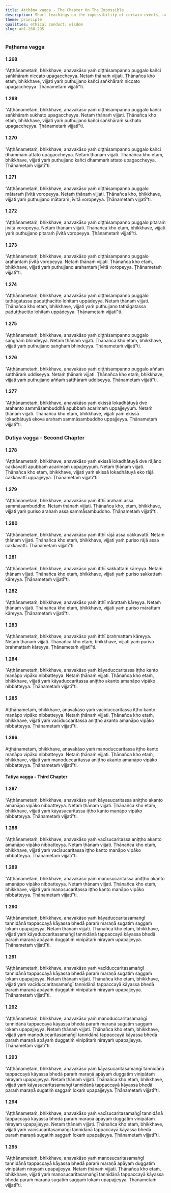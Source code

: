 ```yaml
---
title: Aṭṭhāna vagga - The Chapter On The Impossible
description: Short teachings on the impossibility of certain events, actions, or outcomes.
theme: principle
qualities: ethical conduct, wisdom
slug: an1.268-295
---
```


### Paṭhama vagga

#### 1.268

“Aṭṭhānametaṁ, bhikkhave, anavakāso yaṁ diṭṭhisampanno puggalo kañci saṅkhāraṁ niccato upagaccheyya. Netaṁ ṭhānaṁ vijjati. Ṭhānañca kho etaṁ, bhikkhave, vijjati yaṁ puthujjano kañci saṅkhāraṁ niccato upagaccheyya. Ṭhānametaṁ vijjatī”ti.

#### 1.269

“Aṭṭhānametaṁ, bhikkhave, anavakāso yaṁ diṭṭhisampanno puggalo kañci saṅkhāraṁ sukhato upagaccheyya. Netaṁ ṭhānaṁ vijjati. Ṭhānañca kho etaṁ, bhikkhave, vijjati yaṁ puthujjano kañci saṅkhāraṁ sukhato upagaccheyya. Ṭhānametaṁ vijjatī”ti.

#### 1.270

“Aṭṭhānametaṁ, bhikkhave, anavakāso yaṁ diṭṭhisampanno puggalo kañci dhammaṁ attato upagaccheyya. Netaṁ ṭhānaṁ vijjati. Ṭhānañca kho etaṁ, bhikkhave, vijjati yaṁ puthujjano kañci dhammaṁ attato upagaccheyya. Ṭhānametaṁ vijjatī”ti.

#### 1.271

“Aṭṭhānametaṁ, bhikkhave, anavakāso yaṁ diṭṭhisampanno puggalo mātaraṁ jīvitā voropeyya. Netaṁ ṭhānaṁ vijjati. Ṭhānañca kho, bhikkhave, vijjati yaṁ puthujjano mātaraṁ jīvitā voropeyya. Ṭhānametaṁ vijjatī”ti.

#### 1.272

“Aṭṭhānametaṁ, bhikkhave, anavakāso yaṁ diṭṭhisampanno puggalo pitaraṁ jīvitā voropeyya. Netaṁ ṭhānaṁ vijjati. Ṭhānañca kho etaṁ, bhikkhave, vijjati yaṁ puthujjano pitaraṁ jīvitā voropeyya. Ṭhānametaṁ vijjatī”ti.

#### 1.273

“Aṭṭhānametaṁ, bhikkhave, anavakāso yaṁ diṭṭhisampanno puggalo arahantaṁ jīvitā voropeyya. Netaṁ ṭhānaṁ vijjati. Ṭhānañca kho etaṁ, bhikkhave, vijjati yaṁ puthujjano arahantaṁ jīvitā voropeyya. Ṭhānametaṁ vijjatī”ti.

#### 1.274

“Aṭṭhānametaṁ, bhikkhave, anavakāso yaṁ diṭṭhisampanno puggalo tathāgatassa paduṭṭhacitto lohitaṁ uppādeyya. Netaṁ ṭhānaṁ vijjati. Ṭhānañca kho etaṁ, bhikkhave, vijjati yaṁ puthujjano tathāgatassa paduṭṭhacitto lohitaṁ uppādeyya. Ṭhānametaṁ vijjatī”ti.

#### 1.275

“Aṭṭhānametaṁ, bhikkhave, anavakāso yaṁ diṭṭhisampanno puggalo saṅghaṁ bhindeyya. Netaṁ ṭhānaṁ vijjati. Ṭhānañca kho etaṁ, bhikkhave, vijjati yaṁ puthujjano saṅghaṁ bhindeyya. Ṭhānametaṁ vijjatī”ti.

#### 1.276

“Aṭṭhānametaṁ, bhikkhave, anavakāso yaṁ diṭṭhisampanno puggalo aññaṁ satthāraṁ uddiseyya. Netaṁ ṭhānaṁ vijjati. Ṭhānañca kho etaṁ, bhikkhave, vijjati yaṁ puthujjano aññaṁ satthāraṁ uddiseyya. Ṭhānametaṁ vijjatī”ti.

#### 1.277

“Aṭṭhānametaṁ, bhikkhave, anavakāso yaṁ ekissā lokadhātuyā dve arahanto sammāsambuddhā apubbaṁ acarimaṁ uppajjeyyuṁ. Netaṁ ṭhānaṁ vijjati. Ṭhānañca kho etaṁ, bhikkhave, vijjati yaṁ ekissā lokadhātuyā ekova arahaṁ sammāsambuddho uppajjeyya. Ṭhānametaṁ vijjatī”ti.

### Dutiya vagga - Second Chapter

#### 1.278

“Aṭṭhānametaṁ, bhikkhave, anavakāso yaṁ ekissā lokadhātuyā dve rājāno cakkavattī apubbaṁ acarimaṁ uppajjeyyuṁ. Netaṁ ṭhānaṁ vijjati. Ṭhānañca kho etaṁ, bhikkhave, vijjati yaṁ ekissā lokadhātuyā eko rājā cakkavattī uppajjeyya. Ṭhānametaṁ vijjatī”ti.

#### 1.279

“Aṭṭhānametaṁ, bhikkhave, anavakāso yaṁ itthī arahaṁ assa sammāsambuddho. Netaṁ ṭhānaṁ vijjati. Ṭhānañca kho, etaṁ, bhikkhave, vijjati yaṁ puriso arahaṁ assa sammāsambuddho. Ṭhānametaṁ vijjatī”ti.

#### 1.280

“Aṭṭhānametaṁ, bhikkhave, anavakāso yaṁ itthī rājā assa cakkavattī. Netaṁ ṭhānaṁ vijjati. Ṭhānañca kho etaṁ, bhikkhave, vijjati yaṁ puriso rājā assa cakkavattī. Ṭhānametaṁ vijjatī”ti.

#### 1.281

“Aṭṭhānametaṁ, bhikkhave, anavakāso yaṁ itthī sakkattaṁ kāreyya. Netaṁ ṭhānaṁ vijjati. Ṭhānañca kho etaṁ, bhikkhave, vijjati yaṁ puriso sakkattaṁ kāreyya. Ṭhānametaṁ vijjatī”ti.

#### 1.282

“Aṭṭhānametaṁ, bhikkhave, anavakāso yaṁ itthī mārattaṁ kāreyya. Netaṁ ṭhānaṁ vijjati. Ṭhānañca kho etaṁ, bhikkhave, vijjati yaṁ puriso mārattaṁ kāreyya. Ṭhānametaṁ vijjatī”ti.

#### 1.283

“Aṭṭhānametaṁ, bhikkhave, anavakāso yaṁ itthī brahmattaṁ kāreyya. Netaṁ ṭhānaṁ vijjati. Ṭhānañca kho etaṁ, bhikkhave, vijjati yaṁ puriso brahmattaṁ kāreyya. Ṭhānametaṁ vijjatī”ti.

#### 1.284

“Aṭṭhānametaṁ, bhikkhave, anavakāso yaṁ kāyaduccaritassa iṭṭho kanto manāpo vipāko nibbatteyya. Netaṁ ṭhānaṁ vijjati. Ṭhānañca kho etaṁ, bhikkhave, vijjati yaṁ kāyaduccaritassa aniṭṭho akanto amanāpo vipāko nibbatteyya. Ṭhānametaṁ vijjatī”ti.

#### 1.285

Aṭṭhānametaṁ, bhikkhave, anavakāso yaṁ vacīduccaritassa iṭṭho kanto manāpo vipāko nibbatteyya. Netaṁ ṭhānaṁ vijjati. Ṭhānañca kho etaṁ, bhikkhave, vijjati yaṁ vacīduccaritassa aniṭṭho akanto amanāpo vipāko nibbatteyya. Ṭhānametaṁ vijjatī”ti.

#### 1.286

Aṭṭhānametaṁ, bhikkhave, anavakāso yaṁ manoduccaritassa iṭṭho kanto manāpo vipāko nibbatteyya. Netaṁ ṭhānaṁ vijjati. Ṭhānañca kho etaṁ, bhikkhave, vijjati yaṁ manoduccaritassa aniṭṭho akanto amanāpo vipāko nibbatteyya. Ṭhānametaṁ vijjatī”ti.

#### Tatiya vagga - Third Chapter

#### 1.287

“Aṭṭhānametaṁ, bhikkhave, anavakāso yaṁ kāyasucaritassa aniṭṭho akanto amanāpo vipāko nibbatteyya. Netaṁ ṭhānaṁ vijjati. Ṭhānañca kho etaṁ, bhikkhave, vijjati yaṁ kāyasucaritassa iṭṭho kanto manāpo vipāko nibbatteyya. Ṭhānametaṁ vijjatī”ti.

#### 1.288

“Aṭṭhānametaṁ, bhikkhave, anavakāso yaṁ vacīsucaritassa aniṭṭho akanto amanāpo vipāko nibbatteyya. Netaṁ ṭhānaṁ vijjati. Ṭhānañca kho etaṁ, bhikkhave, vijjati yaṁ vacīsucaritassa iṭṭho kanto manāpo vipāko nibbatteyya. Ṭhānametaṁ vijjatī”ti.

#### 1.289

“Aṭṭhānametaṁ, bhikkhave, anavakāso yaṁ manosucaritassa aniṭṭho akanto amanāpo vipāko nibbatteyya. Netaṁ ṭhānaṁ vijjati. Ṭhānañca kho etaṁ, bhikkhave, vijjati yaṁ manosucaritassa iṭṭho kanto manāpo vipāko nibbatteyya. Ṭhānametaṁ vijjatī”ti.

#### 1.290

“Aṭṭhānametaṁ, bhikkhave, anavakāso yaṁ kāyaduccaritasamaṅgī tannidānā tappaccayā kāyassa bhedā paraṁ maraṇā sugatiṁ saggaṁ lokaṁ upapajjeyya. Netaṁ ṭhānaṁ vijjati. Ṭhānañca kho etaṁ, bhikkhave, vijjati yaṁ kāyaduccaritasamaṅgī tannidānā tappaccayā kāyassa bhedā paraṁ maraṇā apāyaṁ duggatiṁ vinipātaṁ nirayaṁ upapajjeyya. Ṭhānametaṁ vijjatī”ti.

#### 1.291

“Aṭṭhānametaṁ, bhikkhave, anavakāso yaṁ vacīduccaritasamaṅgī tannidānā tappaccayā kāyassa bhedā paraṁ maraṇā sugatiṁ saggaṁ lokaṁ upapajjeyya. Netaṁ ṭhānaṁ vijjati. Ṭhānañca kho etaṁ, bhikkhave, vijjati yaṁ vacīduccaritasamaṅgī tannidānā tappaccayā kāyassa bhedā paraṁ maraṇā apāyaṁ duggatiṁ vinipātaṁ nirayaṁ upapajjeyya. Ṭhānametaṁ vijjatī”ti.

#### 1.292

“Aṭṭhānametaṁ, bhikkhave, anavakāso yaṁ manoduccaritasamaṅgī tannidānā tappaccayā kāyassa bhedā paraṁ maraṇā sugatiṁ saggaṁ lokaṁ upapajjeyya. Netaṁ ṭhānaṁ vijjati. Ṭhānañca kho etaṁ, bhikkhave, vijjati yaṁ manoduccaritasamaṅgī tannidānā tappaccayā kāyassa bhedā paraṁ maraṇā apāyaṁ duggatiṁ vinipātaṁ nirayaṁ upapajjeyya. Ṭhānametaṁ vijjatī”ti.

#### 1.293

“Aṭṭhānametaṁ, bhikkhave, anavakāso yaṁ kāyasucaritasamaṅgī tannidānā tappaccayā kāyassa bhedā paraṁ maraṇā apāyaṁ duggatiṁ vinipātaṁ nirayaṁ upapajjeyya. Netaṁ ṭhānaṁ vijjati. Ṭhānañca kho etaṁ, bhikkhave, vijjati yaṁ kāyasucaritasamaṅgī tannidānā tappaccayā kāyassa bhedā paraṁ maraṇā sugatiṁ saggaṁ lokaṁ upapajjeyya. Ṭhānametaṁ vijjatī”ti.

#### 1.294

“Aṭṭhānametaṁ, bhikkhave, anavakāso yaṁ vacīsucaritasamaṅgī tannidānā tappaccayā kāyassa bhedā paraṁ maraṇā apāyaṁ duggatiṁ vinipātaṁ nirayaṁ upapajjeyya. Netaṁ ṭhānaṁ vijjati. Ṭhānañca kho etaṁ, bhikkhave, vijjati yaṁ vacīsucaritasamaṅgī tannidānā tappaccayā kāyassa bhedā paraṁ maraṇā sugatiṁ saggaṁ lokaṁ upapajjeyya. Ṭhānametaṁ vijjatī”ti.

#### 1.295

“Aṭṭhānametaṁ, bhikkhave, anavakāso yaṁ manosucaritasamaṅgī tannidānā tappaccayā kāyassa bhedā paraṁ maraṇā apāyaṁ duggatiṁ vinipātaṁ nirayaṁ upapajjeyya. Netaṁ ṭhānaṁ vijjati. Ṭhānañca kho etaṁ, bhikkhave, vijjati yaṁ manosucaritasamaṅgī tannidānā tappaccayā kāyassa bhedā paraṁ maraṇā sugatiṁ saggaṁ lokaṁ upapajjeyya. Ṭhānametaṁ vijjatī”ti.

